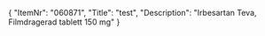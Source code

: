 {
  "ItemNr": "060871",
  "Title": "test",
  "Description": "Irbesartan Teva, Filmdragerad tablett 150 mg"
}
